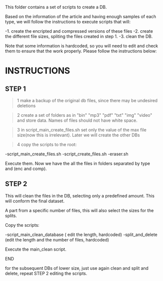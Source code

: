 This folder contains a set of scripts to create a DB. 

Based on the information of the article and having enough samples of each type, we will follow the instructions to execute scripts that will:

-1. create the encripted and compressed versions of these files
-2. create the different file sizes, spliting the files created in step 1.
-3. clean the DB. 


Note that some information is hardcoded, so you will need to edit and check them to ensure that the work properly. Please follow the instructions below:


# INSTRUCTIONS

## STEP 1

>1 make a backup of the original db files, since there may be undesired deletions
 
>2 create a set of folders as in "bin" "mp3" "pdf" "txt" "img" "video" and store data. Names of files should not have white space.

>3 in script_main_create_files.sh set only the value of the max file size(now this is irrelevant). Later we will create the other DBs


>4 copy the scripts to the root:

-script_main_create_files.sh
-script_create_files.sh
-eraser.sh


Execute them. Now we have the all the files in folders separated by type and (enc and comp). 

## STEP 2


This will clean the files in the DB, selecting only a predefined amount. This will conform the final dataset. 

A part from a specific number of files, this will also select the sizes for the splits. 

Copy the scripts:

-script_main_clean_database ( edit the length, hardcoded)
-split_and_delete (edit the length and the number of files, hardcoded)


Execute the main_clean script. 

END

for the subsequent DBs of lower size, just use again clean and split and delete, repeat STEP 2  editing the scripts.

